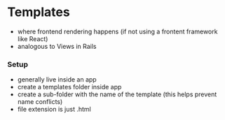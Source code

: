 # Templates
- where frontend rendering happens (if not using a frontent framework like React)
- analogous to Views in Rails

### Setup
- generally live inside an app
- create a templates folder inside app
- create a sub-folder with the name of the template (this helps prevent name conflicts)
- file extension is just .html
